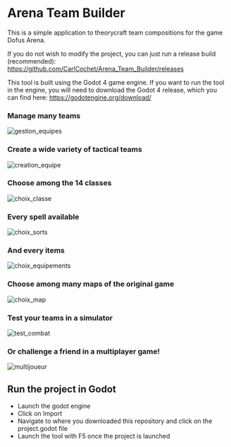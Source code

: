# Arena Team Builder

This is a simple application to theorycraft team compositions for the game Dofus Arena.

If you do not wish to modify the project, you can just run a release build (recommended): https://github.com/CarlCochet/Arena_Team_Builder/releases

This tool is built using the Godot 4 game engine. 
If you want to run the tool in the engine, you will need to download the Godot 4 release, which you can find here: https://godotengine.org/download/

### Manage many teams
![gestion_equipes](https://user-images.githubusercontent.com/25507252/216190474-d04b024b-f87d-4391-86b7-c56cc93cdc6d.PNG)

### Create a wide variety of tactical teams
![creation_equipe](https://user-images.githubusercontent.com/25507252/216190517-80cb55a9-0aae-422a-ba49-1a8127c1c2b5.PNG)

### Choose among the 14 classes
![choix_classe](https://user-images.githubusercontent.com/25507252/211146400-32df64ad-b95b-45a2-9f06-73729f88502c.PNG)

### Every spell available
![choix_sorts](https://user-images.githubusercontent.com/25507252/216190546-1e92f041-25f8-48c8-b198-6f4bdd7ee4c7.PNG)

### And every items
![choix_equipements](https://user-images.githubusercontent.com/25507252/216190560-5ccf13c5-2ac4-4cbc-9a5e-731fab98e27f.PNG)

### Choose among many maps of the original game
![choix_map](https://user-images.githubusercontent.com/25507252/216190593-f52ad3ca-4017-423b-87c6-caf3f1822997.PNG)

### Test your teams in a simulator
![test_combat](https://user-images.githubusercontent.com/25507252/216190660-b8ae0439-017f-4622-affd-348dc2b0dc0b.png)

### Or challenge a friend in a multiplayer game!
![multijoueur](https://user-images.githubusercontent.com/25507252/216190739-d19215ac-e73a-4103-a3e1-36414c5cf5c6.png)

## Run the project in Godot
- Launch the godot engine
- Click on Import
- Navigate to where you downloaded this repository and click on the project.godot file
- Launch the tool with F5 once the project is launched
